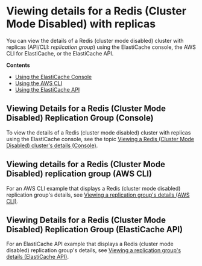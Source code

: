 # Viewing details for a Redis \(Cluster Mode Disabled\) with replicas<a name="Replication.ViewDetails.Redis"></a>

You can view the details of a Redis \(cluster mode disabled\) cluster with replicas \(API/CLI: *replication group*\) using the ElastiCache console, the AWS CLI for ElastiCache, or the ElastiCache API\.

**Contents**
+ [Using the ElastiCache Console](#Replication.ViewDetails.Redis.CON)
+ [Using the AWS CLI](#Replication.ViewDetails.Redis.CLI)
+ [Using the ElastiCache API](#Replication.ViewDetails.Redis.API)

## Viewing Details for a Redis \(Cluster Mode Disabled\) Replication Group \(Console\)<a name="Replication.ViewDetails.Redis.CON"></a>

To view the details of a Redis \(cluster mode disabled\) cluster with replicas using the ElastiCache console, see the topic [Viewing a Redis \(Cluster Mode Disabled\) cluster's details \(Console\)](Clusters.ViewDetails.md#Clusters.ViewDetails.CON.Redis)\.

## Viewing details for a Redis \(Cluster Mode Disabled\) replication group \(AWS CLI\)<a name="Replication.ViewDetails.Redis.CLI"></a>

For an AWS CLI example that displays a Redis \(cluster mode disabled\) replication group's details, see [Viewing a replication group's details \(AWS CLI\)](Replication.ViewDetails.CLI.md)\.

## Viewing Details for a Redis \(Cluster Mode Disabled\) Replication Group \(ElastiCache API\)<a name="Replication.ViewDetails.Redis.API"></a>

For an ElastiCache API example that displays a Redis \(cluster mode disabled\) replication group's details, see [Viewing a replication group's details \(ElastiCache API\)](Replication.ViewDetails.API.md)\.